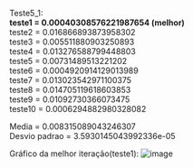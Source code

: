 Teste5_1:<br>
**teste1 =  0.00040308576221987654 (melhor)** <br>
teste2 =  0.016866893873958302 <br>
teste3 =  0.005511880903250893 <br>
teste4 =  0.013276588799448803 <br>
teste5 =  0.00731489513221202 <br>
teste6 =  0.0004920914129013989 <br>
teste7 =  0.013023542971100375 <br>
teste8 =  0.014705119618603853 <br>
teste9 =  0.01092730366073475 <br>
teste10 =  0.0006294882980328082 <br>

Media =  0.008315089043246307 <br>
Desvio padrao =  3.5930145043992336e-05 <br>

Gráfico da melhor iteração(teste1):
![image](https://github.com/user-attachments/assets/bc3fd00a-333a-4e98-8393-c0d21d333c81)
